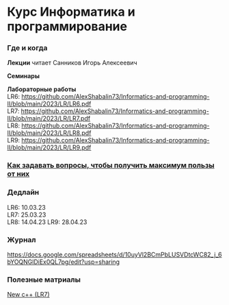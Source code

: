 # Курс Информатика и программирование

### Где и когда
**Лекции** читает Санников Игорь Алексеевич  
  
**Семинары** 
  
**Лабораторные работы**  
LR6: https://github.com/AlexShabalin73/Informatics-and-programming-II/blob/main/2023/LR/LR6.pdf  
LR7: https://github.com/AlexShabalin73/Informatics-and-programming-II/blob/main/2023/LR/LR7.pdf  
LR8: https://github.com/AlexShabalin73/Informatics-and-programming-II/blob/main/2023/LR/LR8.pdf  
LR9: https://github.com/AlexShabalin73/Informatics-and-programming-II/blob/main/2023/LR/LR9.pdf  
  

### <a href ="https://github.com/AlexShabalin73/Informatics-and-programming/blob/main/2022-2023/%D0%9A%D0%B0%D0%BA%20%D0%B7%D0%B0%D0%B4%D0%B0%D0%B2%D0%B0%D1%82%D1%8C%20%D0%B2%D0%BE%D0%BF%D1%80%D0%BE%D1%81%D1%8B.pdf">Как задавать вопросы, чтобы получить максимум пользы от них</a>  
  

### Дедлайн
LR6: 10.03.23  
LR7: 25.03.23  
LR8: 14.04.23
LR9: 28.04.23    


### Журнал  
https://docs.google.com/spreadsheets/d/10uyVl2BCmPbLUSVDtcWC82_j_6bYOQNGlDiEx0QL7pg/edit?usp=sharing  


### Полезные матриалы  
<a href = "https://github.com/AlexShabalin73/Informatics-and-programming-II/blob/main/2023/Theory/new%20c%2B%2B%20(for%20LR7).pdf"> New c++ (LR7) </a>  


